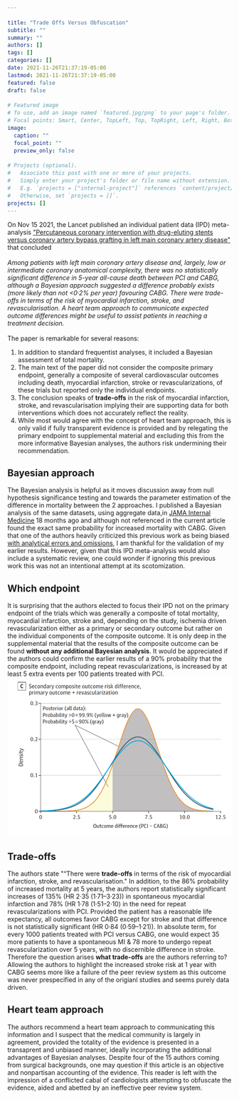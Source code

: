 ```yaml
---

title: "Trade Offs Versus Obfuscation"
subtitle: ""
summary: ""
authors: []
tags: []
categories: []
date: 2021-11-26T21:37:19-05:00
lastmod: 2021-11-26T21:37:19-05:00
featured: false
draft: false

# Featured image
# To use, add an image named `featured.jpg/png` to your page's folder.
# Focal points: Smart, Center, TopLeft, Top, TopRight, Left, Right, BottomLeft, Bottom, BottomRight.
image:
  caption: ""
  focal_point: ""
  preview_only: false

# Projects (optional).
#   Associate this post with one or more of your projects.
#   Simply enter your project's folder or file name without extension.
#   E.g. `projects = ["internal-project"]` references `content/project/deep-learning/index.md`.
#   Otherwise, set `projects = []`.
projects: []
---
```



On Nov 15 2021, the Lancet published an individual patient data (IPD) meta-analysis ["Percutaneous coronary intervention with drug-eluting stents versus coronary artery bypass grafting in left main coronary artery disease"](https://www.thelancet.com/journals/lancet/article/PIIS0140-6736(21)02334-5/fulltext) that concluded\
<br> *Among patients with left main coronary artery disease and, largely, low or intermediate coronary anatomical complexity, there was no statistically significant difference in 5-year all-cause death between PCI and CABG, although a Bayesian approach suggested a difference probably exists (more likely than not \<0·2% per year) favouring CABG. There were trade-offs in terms of the risk of myocardial infarction, stroke, and revascularisation. A heart team approach to communicate expected outcome differences might be useful to assist patients in reaching a treatment decision.* <br> <br> The paper is remarkable for several reasons:    
1. In addition to standard frequentist analyses, it included a Bayesian assessment of total mortality.     
2. The main text of the paper did not consider the composite primary endpoint, generally a composite of several cardiovascular outcomes including death, myocardial infarction, stroke or revascularizations, of these trials but reported only the individual endpoints.    
3. The conclusion speaks of **trade-offs** in the risk of myocardial infarction, stroke, and revascularisation implying their are supporting data for both interventions which does not accurately reflect the reality.   
4. While most would agree with the concept of heart team approach, this is only valid if fully transparent evidence is provided and by relegating the primary endpoint to supplemental material and excluding this from the more informative Bayesian analyses, the authors risk undermining their recommendation.

## Bayesian approach

The Bayesian analysis is helpful as it moves discussion away from null hypothesis significance testing and towards the parameter estimation of the difference in mortality between the 2 approaches. I published a Bayesian analysis of the same datasets, using aggregate data,in [JAMA Internal Medicine](https://jamanetwork.com/journals/jamainternalmedicine/fullarticle/2766594) 18 months ago and although not referenced in the current article found the exact same probability for increased mortality with CABG. Given that one of the authors heavily criticized this previous work as being biased [with analytical errors and omissions](https://www.tctmd.com/news/new-excel-analysis-reignites-debate-over-pci-left-main-cad), I am thankful for the validation of my earlier results. However, given that this IPD meta-analysis would also include a systematic review, one could wonder if ignoring this previous work this was not an intentional attempt at its scotomization.      

## Which endpoint

It is surprising that the authors elected to focus their IPD not on the primary endpoint of the trials which was generally a composite of total mortality, myocardial infarction, stroke and, depending on the study, ischemia driven revascularization either as a primary or secondary outcome but rather on the individual components of the composite outcome. It is only deep in the supplemental material that the results of the composite outcome can be found **without any additional Bayesian analysis**. It would be appreciated if the authors could confirm the earlier results of a 90% probability that the composite endpoint, including repeat revascularizations, is increased by at least 5 extra events per 100 patients treated with PCI.\
![](composite.png)     



## Trade-offs

The authors state "“There were **trade-offs** in terms of the risk of myocardial infarction, stroke, and revascularisation." In addition, to the 86% probability of increased mortality at 5 years, the authors report statistically significant increases of 135% (HR 2·35 (1·71–3·23)) in spontaneous myocardial infarction and 78% (HR 1·78 (1·51–2·10) in the need for repeat revascularizations with PCI. Provided the patient has a reasonable life expectancy, all outcomes favor CABG except for stroke and that difference is not statistically significant (HR 0·84 (0·59–1·21)). In absolute term, for every 1000 patients treated with PCI versus CABG, one would expect 35 more patients to have a spontaneous MI & 78 more to undergo repeat revascularization over 5 years, with no discernible difference in stroke. Therefore the question arises **what trade-offs** are the authors referring to? Allowing the authors to highlight the increased stroke risk at 1 year with CABG seems more like a failure of the peer review system as this outcome was never prespecified in any of the origianl studies and seems purely data driven.    

## Heart team approach   

The authors recommend a heart team approach to communicating this information and I suspect that the medical community is largely in agreement, provided the totality of the evidence is presented in a transaprent and unbiased manner, ideally incorporating the additional advantages of Bayesian analyses. Despite  four of the 15 authors coming from surgical backgrounds, one may question if this article is an objective and nonpartisan accounting of the evidence. This reader is left with the impression of a conflicted cabal of cardiologists attempting to obfuscate the evidence, aided and abetted by an ineffective peer review system.



